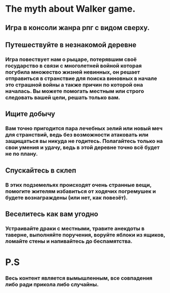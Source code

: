 # The myth about Walker game.
## Игра в консоли жанра рпг с видом сверху.
## **Путешествуйте в незнакомой деревне**
### Игра повествует нам о рыцаре, потерявшим своё государство в связи с многолетней войной которая погубила множество жизней невинных, он решает отправиться в странствие для поиска виновных в начале это страшной войны а также причин по которой она началась. Вы можете помогать местным или строго следовать вашей цели, решать только вам.
## **Ищите добычу**
### Вам точно пригодится пара лечебных зелий или новый меч для странствий, ведь без возможности атаковать или защищаться вы никуда не годитесь. Полагайтесь только на свои умения и удачу, ведь в этой деревне точно всё будет не по плану.
## **Спускайтесь в склеп**
### В этих подземельях происходят очень странные вещи, помогите жителям избавиться от ходячих погремушек и будете вознаграждены (или нет, как повезёт).
## **Веселитесь как вам угодно**
### Устраивайте драки с местными, травите анекдоты в таверне, выполняйте поручения, воруйте яблоки из ящиков, ломайте стены и напивайтесь до беспамятства.
# **P.S**
### **Весь контент является вымышленным, все совпадения либо ради прикола либо случайны.**